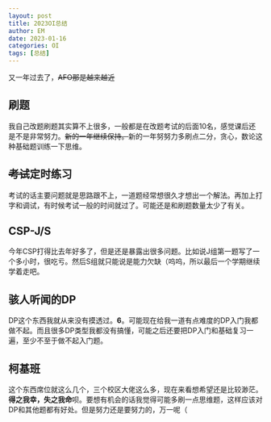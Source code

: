 ```yaml
---
layout: post
title: 2023OI总结
author: EM
date: 2023-01-16
categories: OI
tags: [总结]
---
```


又一年过去了，~~AFO那是越来越近~~

## 刷题

我自己改题刷题其实算不上很多，一般都是在改题考试的后面10名，感觉课后还是不是非常努力。~~新的一年继续保持。~~新的一年努努力多刷点二分，贪心，数论这种基础题训练一下思维。

## ~~考试~~定时练习

考试的话主要问题就是思路跟不上，一道题经常想很久才想出一个解法。再加上打字和调试，有时候考试一般的时间就过了。可能还是和刷题数量太少了有关。

## CSP-J/S

今年CSP打得比去年好多了，但是还是暴露出很多问题。比如说J组第一题写了一个多小时，很吃亏。然后S组就只能说是能力欠缺（呜呜，所以最后一个学期继续学着走吧。

## 骇人听闻的DP

DP这个东西我就从来没有摸透过。**6**。可能现在给我一道有点难度的DP入门我都做不起。而且很多DP类型我都没有搞懂，可能之后还要把DP入门和基础复习一遍，至少不至于做不起入门题。

## 柯基班

这个东西席位就这么几个，三个校区大佬这么多，现在来看想希望还是比较渺茫。**得之我幸，失之我命**呗。要想有机会的话我觉得可能多刷一点思维题，这样应该对DP和其他题都有好处。但是努力还是要努力的，万一呢（
